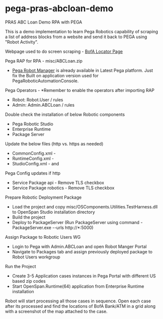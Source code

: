 # pega-pras-abcloan-demo

PRAS ABC Loan Demo RPA with PEGA

This is a demo implementation to learn Pega Robotics capability of scraping a list of address blocks from a website and send it back to PEGA using "Robot Activity".

Webpage used to do screen scraping - [BofA Locator Page](https://locators.bankofamerica.com/)

Pega RAP for RPA - misc/ABCLoan.zip
 - [Pega Robot Manager](https://community1.pega.com/exchange/components/pega-robot-manager) is already available in Latest Pega platform. Just fix the Built on application version used for PegaRoboticAutomationConsole.

Pega Operators - *Remember to enable the operators after importing RAP
 - Robot: Robot.User / rules
 - Admin: Admin.ABCLoan / rules

Double check the installation of below Robotic components
 - Pega Robotic Studio
 - Enterprise Runtime
 - Package Server
 
Update the below files (http vs. https as needed)
 - CommonConfig.xml - <Server name="RobotManager" baseURL="http://localhost:8080/prweb" enabled="true" proxyAddress="" RPA="true" authenticationType="Basic" workgroup="Robot@OWS38K" robotName="{MachineName}"/>
 - RuntimeConfig.xml - <PackageServer baseUrl="http://localhost:5000" />
 - StudioConfig.xml - <PegaServer baseUrl="http://localhost:8080/prweb/api/v1/" /> and <PackageServer baseUrl="http://localhost:5000" />

Pega Config updates if http
 - Service Package api - Remove TLS checkbox
 - Service Package robotics - Remove TLS checkbox

Prepare Robotic Deployment Package
 - Load the project and copy misc/OSComponents.Utilities.TestHarness.dll to OpenSpan Studio installation directory
 - Build the project
 - Deploy to PackageServer (Run PackageServer using command - PackageServer.exe --urls http://*:5000)

Assign Package to Robotic Users WG
 - Login to Pega with Admin.ABCLoan and open Robot Manger Portal
 - Navigate to Packages tab and assign previously deployed package to Robot Users workgroup

Run the Project
 - Create 3-5 Application cases instances in Pega Portal with different US based zip codes
 - Start OpenSpan.Runtime(64) application from Enterprise Runtime installation

Robot will start processing all those cases in sequence. Open each case after its processed and find the locations of BofA Bank/ATM in a grid along with a screenshot of the map attached to the case.
